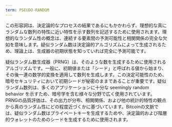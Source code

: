 ```yaml
---
term: PSEUDO-RANDOM
---
```


この形容詞は、決定論的なプロセスの結果であるにもかかわらず、理想的な真にランダムな数列の特性に近い特性を示す数列を記述するために使用されます。理想的なランダム性の概念は、連続する要素間の予測可能性と相関関係の完全な欠如を意味します。疑似ランダム数は決定論的アルゴリズムによって生成されるため、理論上は、生成器の初期状態を知っていれば完全に予測可能です。

疑似ランダム数生成器（PRNG）は、そのような数を生成するために使用されるアルゴリズムです。一般に、初期値または「シード」と呼ばれる値から始まり、その後一連の数学的変換を適用して数列を生成します。この決定可能性のため、暗号セキュリティにおいて初期シードが秘密のままであることが重要です。疑似ランダム数列は、多くのアプリケーションに十分な seemingly random behavior を示すため、暗号学を含む様々な分野で広く使用されています。PRNGの品質評価は、その出力が分布、相関関係、および他の統計的特性の観点から真のランダム性にどの程度近づくかに基づいています。Bitcoinの文脈では、疑似ランダム数はプライベートキーを生成するためや、決定論的および階層的ウォレットのためのシードを生成するために使用されます。